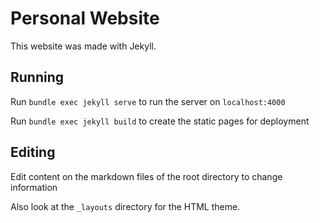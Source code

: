 # Personal Website

This website was made with Jekyll. 

## Running

Run `bundle exec jekyll serve` to run the server on `localhost:4000`

Run `bundle exec jekyll build` to create the static pages for deployment

## Editing

Edit content on the markdown files of the root directory to change information

Also look at the `_layouts` directory for the HTML theme.

